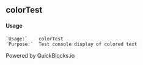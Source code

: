## colorTest

#### Usage

    `Usage:`    colorTest
    `Purpose:`  Test console display of colored text

Powered by QuickBlocks.io
